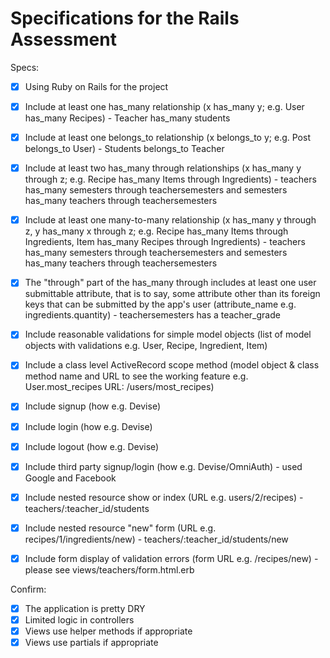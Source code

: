 # Specifications for the Rails Assessment

Specs:

- [x] Using Ruby on Rails for the project

- [x] Include at least one has_many relationship (x has_many y; e.g. User has_many Recipes) - Teacher has_many students

- [x] Include at least one belongs_to relationship (x belongs_to y; e.g. Post belongs_to User) - Students belongs_to Teacher

- [x] Include at least two has_many through relationships (x has_many y through z; e.g. Recipe has_many Items through Ingredients) - teachers has_many semesters through teachersemesters and semesters has_many teachers through teachersemesters

- [x] Include at least one many-to-many relationship (x has_many y through z, y has_many x through z; e.g. Recipe has_many Items through Ingredients, Item has_many Recipes through Ingredients) - teachers has_many semesters through teachersemesters and semesters has_many teachers through teachersemesters

- [x] The "through" part of the has_many through includes at least one user submittable attribute, that is to say, some attribute other than its foreign keys that can be submitted by the app's user (attribute_name e.g. ingredients.quantity) - teachersemesters has a teacher_grade

- [x] Include reasonable validations for simple model objects (list of model objects with validations e.g. User, Recipe, Ingredient, Item)

- [x] Include a class level ActiveRecord scope method (model object & class method name and URL to see the working feature e.g. User.most_recipes URL: /users/most_recipes)
- [x] Include signup (how e.g. Devise)
- [x] Include login (how e.g. Devise)
- [x] Include logout (how e.g. Devise)
- [x] Include third party signup/login (how e.g. Devise/OmniAuth) - used Google and Facebook

- [x] Include nested resource show or index (URL e.g. users/2/recipes) - teachers/:teacher_id/students

- [x] Include nested resource "new" form (URL e.g. recipes/1/ingredients/new) - teachers/:teacher_id/students/new

- [x] Include form display of validation errors (form URL e.g. /recipes/new) - please see views/teachers/form.html.erb

Confirm:

- [x] The application is pretty DRY
- [x] Limited logic in controllers
- [x] Views use helper methods if appropriate
- [x] Views use partials if appropriate
